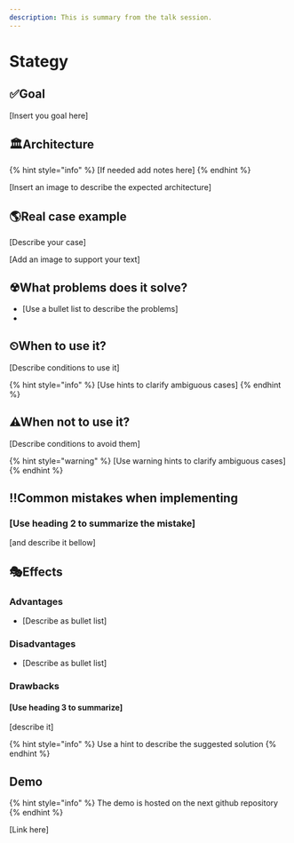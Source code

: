 ```yaml
---
description: This is summary from the talk session.
---
```


# Stategy

## ✅Goal

\[Insert you goal here\]

## 🏛Architecture

{% hint style="info" %}
\[If needed add notes here\]
{% endhint %}

\[Insert an image to describe the expected architecture\]

## 🌎Real case example

\[Describe your case\]

\[Add an image to support your text\]

## ☢What problems does it solve?

* \[Use a bullet list to describe the problems\]
* 
## ⏲When to use it?

\[Describe conditions to use it\]

{% hint style="info" %}
\[Use hints to clarify ambiguous cases\]
{% endhint %}

## ⚠When not to use it?

\[Describe conditions to avoid them\]

{% hint style="warning" %}
\[Use warning hints to clarify ambiguous cases\]
{% endhint %}

## ‼Common mistakes when implementing

### \[Use heading 2 to summarize the mistake\]

\[and describe it bellow\]

## 🎭Effects

### Advantages

* \[Describe as bullet list\]

### Disadvantages 

* \[Describe as bullet list\]

### Drawbacks

#### \[Use heading 3 to summarize\]

\[describe it\]

{% hint style="info" %}
Use a hint to describe the suggested solution
{% endhint %}

## Demo 

{% hint style="info" %}
The demo is hosted on the next github repository
{% endhint %}

\[Link here\]

